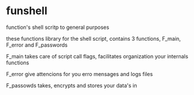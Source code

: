 # funshell
function's shell scritp to general purposes

these functions library for the shell script, contains 3 functions, F_main, F_error and F_passwords

F_main takes care of script call flags, facilitates organization your internals functions

F_error give attencions for you erro mensages and logs files

F_passowds takes, encrypts and stores your data's in
